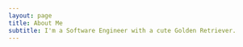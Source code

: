 ```yaml
---
layout: page
title: About Me
subtitle: I'm a Software Engineer with a cute Golden Retriever.
---
```

